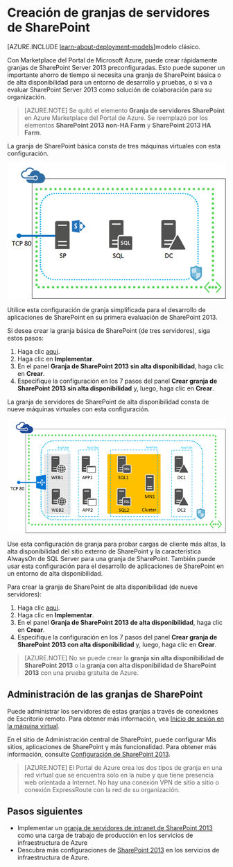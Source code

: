 <properties
	pageTitle="Creación de granjas de servidores de SharePoint | Microsoft Azure"
	description="Cree rápidamente una nueva granja de SharePoint Server 2013 básica o de alta disponibilidad, mediante Marketplace del Portal de Azure."
	services="virtual-machines-windows"
	documentationCenter=""
	authors="JoeDavies-MSFT"
	manager="timlt"
	editor=""
	tags="azure-resource-manager"/>

<tags
	ms.service="virtual-machines-windows"
	ms.workload="infrastructure-services"
	ms.tgt_pltfrm="Windows"
	ms.devlang="na"
	ms.topic="article"
	ms.date="04/01/2016"
	ms.author="josephd"/>

# Creación de granjas de servidores de SharePoint

[AZURE.INCLUDE [learn-about-deployment-models](../../includes/learn-about-deployment-models-rm-include.md)]modelo clásico.

Con Marketplace del Portal de Microsoft Azure, puede crear rápidamente granjas de SharePoint Server 2013 preconfiguradas. Esto puede suponer un importante ahorro de tiempo si necesita una granja de SharePoint básica o de alta disponibilidad para un entorno de desarrollo y pruebas, o si va a evaluar SharePoint Server 2013 como solución de colaboración para su organización.

> [AZURE.NOTE] Se quitó el elemento **Granja de servidores SharePoint** en Azure Marketplace del Portal de Azure. Se reemplazó por los elementos **SharePoint 2013 non-HA Farm** y **SharePoint 2013 HA Farm**.

La granja de SharePoint básica consta de tres máquinas virtuales con esta configuración.

![sharepointfarm](./media/virtual-machines-windows-sharepoint-farm/Non-HAFarm.png)

Utilice esta configuración de granja simplificada para el desarrollo de aplicaciones de SharePoint en su primera evaluación de SharePoint 2013.

Si desea crear la granja básica de SharePoint (de tres servidores), siga estos pasos:

1. Haga clic [aquí](https://azure.microsoft.com/marketplace/partners/sharepoint2013/sharepoint2013farmsharepoint2013-nonha/).
2. Haga clic en **Implementar**.
3. En el panel **Granja de SharePoint 2013 sin alta disponibilidad**, haga clic en **Crear**.
4. Especifique la configuración en los 7 pasos del panel **Crear granja de SharePoint 2013 sin alta disponibilidad** y, luego, haga clic en **Crear**.

La granja de servidores de SharePoint de alta disponibilidad consta de nueve máquinas virtuales con esta configuración.

![sharepointfarm](./media/virtual-machines-windows-sharepoint-farm/HAFarm.png)

Use esta configuración de granja para probar cargas de cliente más altas, la alta disponibilidad del sitio externo de SharePoint y la característica AlwaysOn de SQL Server para una granja de SharePoint. También puede usar esta configuración para el desarrollo de aplicaciones de SharePoint en un entorno de alta disponibilidad.

Para crear la granja de SharePoint de alta disponibilidad (de nueve servidores):

1. Haga clic [aquí](https://azure.microsoft.com/marketplace/partners/sharepoint2013/sharepoint2013farmsharepoint2013-ha/).
2. Haga clic en **Implementar**.
3. En el panel **Granja de SharePoint 2013 de alta disponibilidad**, haga clic en **Crear**.
4. Especifique la configuración en los 7 pasos del panel **Crear granja de SharePoint 2013 con alta disponibilidad** y, luego, haga clic en **Crear**.

> [AZURE.NOTE] No se puede crear la **granja sin alta disponibilidad de SharePoint 2013** o la **granja con alta disponibilidad de SharePoint 2013** con una prueba gratuita de Azure.

## Administración de las granjas de SharePoint

Puede administrar los servidores de estas granjas a través de conexiones de Escritorio remoto. Para obtener más información, vea [Inicio de sesión en la máquina virtual](virtual-machines-windows-hero-tutorial.md#log-on-to-the-virtual-machine).

En el sitio de Administración central de SharePoint, puede configurar Mis sitios, aplicaciones de SharePoint y más funcionalidad. Para obtener más información, consulte [Configuración de SharePoint 2013](http://technet.microsoft.com/library/ee836142.aspx).

> [AZURE.NOTE] El Portal de Azure crea los dos tipos de granja en una red virtual que se encuentra solo en la nube y que tiene presencia web orientada a Internet. No hay una conexión VPN de sitio a sitio o conexión ExpressRoute con la red de su organización.

## Pasos siguientes

- Implementar un [granja de servidores de intranet de SharePoint 2013](virtual-machines-windows-sp-intranet-overview.md) como una carga de trabajo de producción en los servicios de infraestructura de Azure
- Descubra más configuraciones de [SharePoint 2013](https://technet.microsoft.com/library/dn635309.aspx) en los servicios de infraestructura de Azure.

<!---HONumber=AcomDC_0413_2016-->
